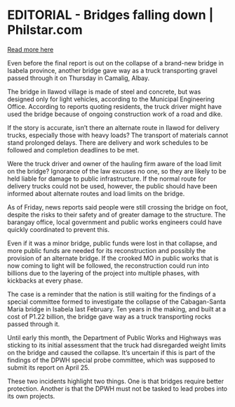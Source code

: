 # EDITORIAL - Bridges falling down | Philstar.com

[Read more here](https://www.philstar.com/opinion/2025/08/31/2469283/editorial-bridges-falling-down)

Even before the final report is out on the collapse of a brand-new bridge in Isabela province, another bridge gave way as a truck transporting gravel passed through it on Thursday in Camalig, Albay.

The bridge in Ilawod village is made of steel and concrete, but was designed only for light vehicles, according to the Municipal Engineering Office. According to reports quoting residents, the truck driver might have used the bridge because of ongoing construction work of a road and dike.

If the story is accurate, isn’t there an alternate route in Ilawod for delivery trucks, especially those with heavy loads? The transport of materials cannot stand prolonged delays. There are delivery and work schedules to be followed and completion deadlines to be met.

Were the truck driver and owner of the hauling firm aware of the load limit on the bridge? Ignorance of the law excuses no one, so they are likely to be held liable for damage to public infrastructure. If the normal route for delivery trucks could not be used, however, the public should have been informed about alternate routes and load limits on the bridge.

As of Friday, news reports said people were still crossing the bridge on foot, despite the risks to their safety and of greater damage to the structure. The barangay office, local government and public works engineers could have quickly coordinated to prevent this.

Even if it was a minor bridge, public funds were lost in that collapse, and more public funds are needed for its reconstruction and possibly the provision of an alternate bridge. If the crooked MO in public works that is now coming to light will be followed, the reconstruction could run into billions due to the layering of the project into multiple phases, with kickbacks at every phase.

The case is a reminder that the nation is still waiting for the findings of a special committee formed to investigate the collapse of the Cabagan-Santa Maria bridge in Isabela last February. Ten years in the making, and built at a cost of P1.22 billion, the bridge gave way as a truck transporting rocks passed through it.

Until early this month, the Department of Public Works and Highways was sticking to its initial assessment that the truck had disregarded weight limits on the bridge and caused the collapse. It’s uncertain if this is part of the findings of the DPWH special probe committee, which was supposed to submit its report on April 25.

These two incidents highlight two things. One is that bridges require better protection. Another is that the DPWH must not be tasked to lead probes into its own projects.